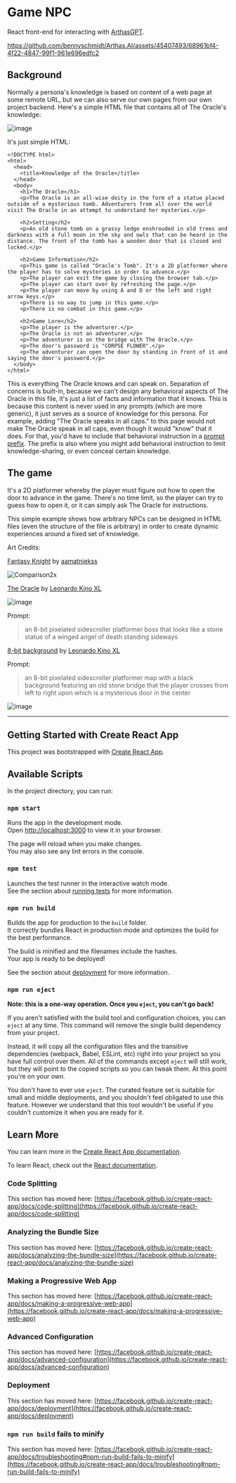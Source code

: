# Game NPC

React front-end for interacting with [ArthasGPT](https://github.com/bennyschmidt/ArthasGPT).

https://github.com/bennyschmidt/Arthas.AI/assets/45407493/68961bf4-4f22-4847-99f1-961e696edfc2

## Background

Normally a persona's knowledge is based on content of a web page at some remote URL, but we can also serve our own pages from our own project backend. Here's a simple HTML file that contains all of The Oracle's knowledge:

![image](https://github.com/bennyschmidt/Arthas.AI/assets/45407493/86072177-813d-497a-a1a8-6de84115ef67)

It's just simple HTML:

```
<!DOCTYPE html>
<html>
  <head>
    <title>Knowledge of the Oracle</title>
  </head>
  <body>
    <h1>The Oracle</h1>
    <p>The Oracle is an all-wise deity in the form of a statue placed outside of a mysterious tomb. Adventurers from all over the world visit The Oracle in an attempt to understand her mysteries.</p>

    <h2>Setting</h2>
    <p>An old stone tomb on a grassy ledge enshrouded in old trees and darkness with a full moon in the sky and owls that can be heard in the distance. The front of the tomb has a wooden door that is closed and locked.</p>

    <h2>Game Information</h2>
    <p>This game is called "Oracle's Tomb". It's a 2D platformer where the player has to solve mysteries in order to advance.</p>
    <p>The player can exit the game by closing the browser tab.</p>
    <p>The player can start over by refreshing the page.</p>
    <p>The player can move by using A and D or the left and right arrow keys.</p>
    <p>There is no way to jump in this game.</p>
    <p>There is no combat in this game.</p>

    <h2>Game Lore</h2>
    <p>The player is the adventurer.</p>
    <p>The Oracle is not an adventurer.</p>
    <p>The adventurer is on the bridge with The Oracle.</p>
    <p>The door's password is "CORPSE FLOWER".</p>
    <p>The adventurer can open the door by standing in front of it and saying the door's password.</p>
  </body>
</html>
```

This is everything The Oracle knows and can speak on. Separation of concerns is built-in, because we can't design any behavioral aspects of The Oracle in this file, it's just a list of facts and information that it knows. This is because this content is never used in any prompts (which are more generic), it just serves as a source of knowledge for this persona. For example, adding "The Oracle speaks in all caps." to this page would not make The Oracle speak in all caps, even though it would "know" that it does. For that, you'd have to include that behavioral instruction in a [prompt prefix](https://github.com/bennyschmidt/ArthasGPT/blob/master/src/utils/prefix.js). The prefix is also where you might add behavioral instruction to limit knowledge-sharing, or even conceal certain knowledge.

## The game

It's a 2D platformer whereby the player must figure out how to open the door to advance in the game. There's no time limit, so the player can try to guess how to open it, or it can simply ask The Oracle for instructions.

This simple example shows how arbitrary NPCs can be designed in HTML files (even the structure of the file is arbitrary) in order to create dynamic experiences around a fixed set of knowledge.

Art Credits:

[Fantasy Knight](https://aamatniekss.itch.io/fantasy-knight-free-pixelart-animated-character) by [aamatniekss](https://aamatniekss.itch.io/)

![Comparison2x](https://github.com/bennyschmidt/Arthas.AI/assets/45407493/2055c641-4e06-45fa-82d4-80fa34ea69cd)

[The Oracle](https://leonardo.ai) by [Leonardo Kino XL](https://faq.leonardo.ai/finetuning/getting-started)

![image](https://github.com/bennyschmidt/Arthas.AI/assets/45407493/72c74fde-1dc3-4284-8a01-087746b05b4d)

Prompt:

> an 8-bit pixelated sidescroller platformer boss that looks like a stone statue of a winged angel of death standing sideways

[8-bit background](https://leonardo.ai) by [Leonardo Kino XL](https://faq.leonardo.ai/finetuning/getting-started)

Prompt:

> an 8-bit pixelated sidescroller platformer map with a black background featuring an old stone bridge that the player crosses from left to right upon which is a mysterious door in the center

![image](https://github.com/bennyschmidt/Arthas.AI/assets/45407493/d973469b-39e9-4824-89b9-7c695b143a0b)


-----

## Getting Started with Create React App

This project was bootstrapped with [Create React App](https://github.com/facebook/create-react-app).

## Available Scripts

In the project directory, you can run:

### `npm start`

Runs the app in the development mode.\
Open [http://localhost:3000](http://localhost:3000) to view it in your browser.

The page will reload when you make changes.\
You may also see any lint errors in the console.

### `npm test`

Launches the test runner in the interactive watch mode.\
See the section about [running tests](https://facebook.github.io/create-react-app/docs/running-tests) for more information.

### `npm run build`

Builds the app for production to the `build` folder.\
It correctly bundles React in production mode and optimizes the build for the best performance.

The build is minified and the filenames include the hashes.\
Your app is ready to be deployed!

See the section about [deployment](https://facebook.github.io/create-react-app/docs/deployment) for more information.

### `npm run eject`

**Note: this is a one-way operation. Once you `eject`, you can't go back!**

If you aren't satisfied with the build tool and configuration choices, you can `eject` at any time. This command will remove the single build dependency from your project.

Instead, it will copy all the configuration files and the transitive dependencies (webpack, Babel, ESLint, etc) right into your project so you have full control over them. All of the commands except `eject` will still work, but they will point to the copied scripts so you can tweak them. At this point you're on your own.

You don't have to ever use `eject`. The curated feature set is suitable for small and middle deployments, and you shouldn't feel obligated to use this feature. However we understand that this tool wouldn't be useful if you couldn't customize it when you are ready for it.

## Learn More

You can learn more in the [Create React App documentation](https://facebook.github.io/create-react-app/docs/getting-started).

To learn React, check out the [React documentation](https://reactjs.org/).

### Code Splitting

This section has moved here: [https://facebook.github.io/create-react-app/docs/code-splitting](https://facebook.github.io/create-react-app/docs/code-splitting)

### Analyzing the Bundle Size

This section has moved here: [https://facebook.github.io/create-react-app/docs/analyzing-the-bundle-size](https://facebook.github.io/create-react-app/docs/analyzing-the-bundle-size)

### Making a Progressive Web App

This section has moved here: [https://facebook.github.io/create-react-app/docs/making-a-progressive-web-app](https://facebook.github.io/create-react-app/docs/making-a-progressive-web-app)

### Advanced Configuration

This section has moved here: [https://facebook.github.io/create-react-app/docs/advanced-configuration](https://facebook.github.io/create-react-app/docs/advanced-configuration)

### Deployment

This section has moved here: [https://facebook.github.io/create-react-app/docs/deployment](https://facebook.github.io/create-react-app/docs/deployment)

### `npm run build` fails to minify

This section has moved here: [https://facebook.github.io/create-react-app/docs/troubleshooting#npm-run-build-fails-to-minify](https://facebook.github.io/create-react-app/docs/troubleshooting#npm-run-build-fails-to-minify)
